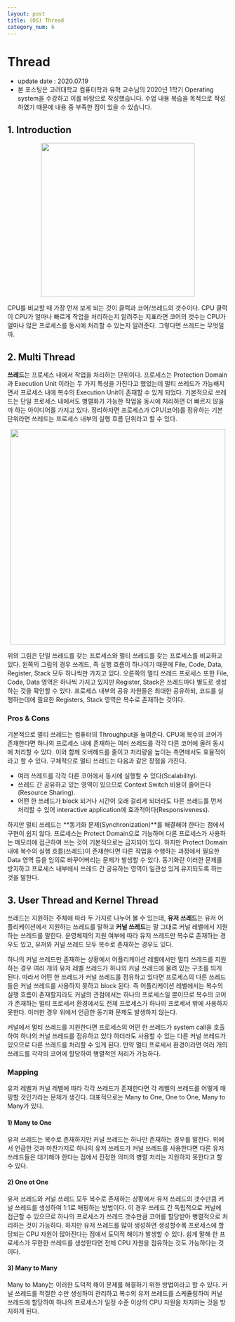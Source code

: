 ```yaml
---
layout: post
title: (OS) Thread
category_num: 6
---
```


# Thread

- update date : 2020.07.19
- 본 포스팅은 고려대학교 컴퓨터학과 유혁 교수님의 2020년 1학기 Operating system을 수강하고 이를 바탕으로 작성했습니다. 수업 내용 복습을 목적으로 작성하였기 때문에 내용 중 부족한 점이 있을 수 있습니다.

## 1. Introduction

<img src="{{site.image_url}}/study/cpu_spec.png" style="width:25em; display: block; margin: 0px auto;">


CPU를 비교할 때 가장 먼저 보게 되는 것이 클럭과 코어/쓰레드의 갯수이다. CPU 클럭이 CPU가 얼마나 빠르게 작업을 처리하는지 알려주는 지표라면 코어의 갯수는 CPU가 얼마나 많은 프로세스를 동시에 처리할 수 있는지 알려준다. 그렇다면 쓰레드는 무엇일까.

## 2. Multi Thread

**쓰레드**는 프로세스 내에서 작업을 처리하는 단위이다. 프로세스는 Protection Domain과 Execution Unit 이라는 두 가지 특성을 가진다고 했었는데 멀티 쓰레드가 가능해지면서 프로세스 내에 복수의 Execution Unit이 존재할 수 있게 되었다. 기본적으로 쓰레드는 단일 프로세스 내에서도 병렬화가 가능한 작업을 동시에 처리하면 더 빠르지 않을까 하는 아이디어를 가지고 있다. 정리하자면 프로세스가 CPU(코어)를 점유하는 기본 단위라면 쓰레드는 프로세스 내부의 실행 흐름 단위라고 할 수 있다.

<img src="{{site.image_url}}/study/single_thread_multi_thread.png" style="width:35em; display: block; margin: 0px auto;">

위의 그림은 단일 쓰레드를 갖는 프로세스와 멀티 쓰레드를 갖는 프로세스를 비교하고 있다. 왼쪽의 그림의 경우 쓰레드, 즉 실행 흐름이 하나이기 때문에 File, Code, Data, Register, Stack 모두 하나씩만 가지고 있다. 오른쪽의 멀티 쓰레드 프로세스 또한 File, Code, Data 영역은 하나씩 가지고 있지만 Register, Stack은 쓰레드마다 별도로 생성하는 것을 확인할 수 있다. 프로세스 내부의 공유 자원들은 최대한 공유하되, 코드를 실행하는데에 필요한 Registers, Stack 영역은 복수로 존재하는 것이다.

### Pros & Cons

기본적으로 멀티 쓰레드는 컴퓨터의 Throughput을 높여준다. CPU에 복수의 코어가 존재한다면 하나의 프로세스 내에 존재하는 여러 쓰레드를 각각 다른 코어에 올려 동시에 처리할 수 있다. 이와 함께 오버헤드를 줄이고 처리량을 높이는 측면에서도 효율적이라고 할 수 있다. 구체적으로 멀티 쓰레드는 다음과 같은 장점을 가진다.

- 여러 쓰레드를 각각 다른 코어에서 동시에 실행할 수 있다(Scalability).
- 쓰레드 간 공유하고 있는 영역이 있으므로 Context Switch 비용이 줄어든다(Resource Sharing).
- 어떤 한 쓰레드가 block 되거나 시간이 오래 걸리게 되더라도 다른 쓰레드를 먼저 처리할 수 있어 interactive application에 효과적이다(Responsiveness).

하지만 멀티 쓰레드는 **동기화 문제(Synchronization)**를 해결해야 한다는 점에서 구현이 쉽지 않다. 프로세스는 Protect Domain으로 기능하며 다른 프로세스가 사용하는 메모리에 접근하여 쓰는 것이 기본적으로는 금지되어 있다. 하지만 Protect Domain 내에 복수의 실행 흐름(쓰레드)이 존재한다면 다른 작업을 수행하는 과정에서 필요한 Data 영역 등을 임의로 바꾸어버리는 문제가 발생할 수 있다. 동기화란 이러한 문제를 방지하고 프로세스 내부에서 쓰레드 간 공유하는 영역이 일관성 있게 유지되도록 하는 것을 말한다.

## 3. User Thread and Kernel Thread

쓰레드는 지원하는 주체에 따라 두 가지로 나누어 볼 수 있는데, **유저 쓰레드**는 유저 어플리케이션에서 지원하는 쓰레드를 말하고 **커널 쓰레드**는 말 그대로 커널 레벨에서 지원하는 쓰레드를 말한다. 운영체제의 지원 여부에 따라 유저 쓰레드만 복수로 존재하는 경우도 있고, 유저와 커널 쓰레드 모두 복수로 존재하는 경우도 있다.

하나의 커널 쓰레드만 존재하는 상황에서 어플리케이션 레벨에서만 멀티 쓰레드를 지원하는 경우 여러 개의 유저 레벨 쓰레드가 하나의 커널 쓰레드에 물려 있는 구조를 띄게 된다. 따라서 어떤 한 쓰레드가 커널 쓰레드를 점유하고 있다면 프로세스의 다른 쓰레드들은 커널 쓰레드를 사용하지 못하고 block 된다. 즉 어플리케이션 레벨에서는 복수의 실행 흐름이 존재할지라도 커널의 관점에서는 하나의 프로세스일 뿐이므로 복수의 코어가 존재하는 멀티 프로세서 환경에서도 전체 프로세스가 하나의 프로세서 밖에 사용하지 못한다. 이러한 경우 위에서 언급한 동기화 문제도 발생하지 않는다.

커널에서 멀티 쓰레드를 지원한다면 프로세스의 어떤 한 쓰레드가 system call을 호출하여 하나의 커널 쓰레드를 점유하고 있다 하더라도 사용할 수 있는 다른 커널 쓰레드가 있으므로 다른 쓰레드를 처리할 수 있게 된다. 만약 멀티 프로세서 환경이라면 여러 개의 쓰레드를 각각의 코어에 할당하여 병렬적인 처리가 가능하다.

### Mapping

유저 레벨과 커널 레벨에 따라 각각 쓰레드가 존재한다면 각 레벨의 쓰레드를 어떻게 매핑할 것인가라는 문제가 생긴다. 대표적으로는 Many to One, One to One, Many to Many가 있다.

#### 1) Many to One

유저 쓰레드는 복수로 존재하지만 커널 쓰레드는 하나만 존재하는 경우를 말한다. 위에서 언급한 것과 마찬가지로 하나의 유저 쓰레드가 커널 쓰레드를 사용한다면 다른 유저 쓰레드들은 대기해야 한다는 점에서 진정한 의미의 병렬 처리는 지원하지 못한다고 할 수 있다.

#### 2) One ot One

유저 쓰레드와 커널 쓰레드 모두 복수로 존재하는 상황에서 유저 쓰레드의 갯수만큼 커널 쓰레드를 생성하여 1:1로 매핑하는 방법이다. 이 경우 쓰레드 간 독립적으로 커널에 접근할 수 있으므로 하나의 프로세스가 쓰레드 갯수만큼 코어를 할당받아 병렬적으로 처리하는 것이 가능하다. 하지만 유저 쓰레드를 많이 생성하면 생성할수록 프로세스에 할당되는 CPU 자원이 많아진다는 점에서 도덕적 해이가 발생할 수 있다. 쉽게 말해 한 프로세스가 무한한 쓰레드를 생성한다면 전체 CPU 자원을 점유하는 것도 가능하다는 것이다.

#### 3) Many to Many

Many to Many는 이러한 도덕적 해이 문제를 해결하기 위한 방법이라고 할 수 있다. 커널 쓰레드를 적절한 수만 생성하여 관리하고 복수의 유저 쓰레드를 스케쥴링하여 커널 쓰레드에 할당하여 하나의 프로세스가 일정 수준 이상의 CPU 자원을 차지하는 것을 방지하게 된다.
